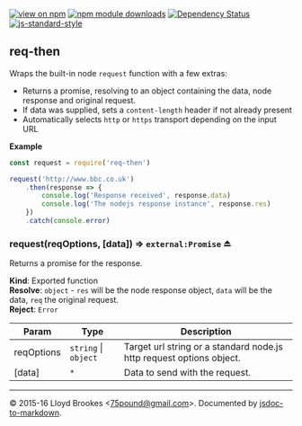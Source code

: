 [![view on npm](http://img.shields.io/npm/v/req-then.svg)](https://www.npmjs.org/package/req-then)
[![npm module downloads](http://img.shields.io/npm/dt/req-then.svg)](https://www.npmjs.org/package/req-then)
[![Dependency Status](https://david-dm.org/75lb/req-then.svg)](https://david-dm.org/75lb/req-then)
[![js-standard-style](https://img.shields.io/badge/code%20style-standard-brightgreen.svg)](https://github.com/feross/standard)

<a name="module_req-then"></a>

## req-then
Wraps the built-in node `request` function with a few extras:

- Returns a promise, resolving to an object containing the data, node response and original request.
- If data was supplied, sets a `content-length` header if not already present
- Automatically selects `http` or `https` transport depending on the input URL

**Example**  
```js
const request = require('req-then')

request('http://www.bbc.co.uk')
	.then(response => {
		console.log('Response received', response.data)
		console.log('The nodejs response instance', response.res)
	})
	.catch(console.error)
```
<a name="exp_module_req-then--request"></a>

### request(reqOptions, [data]) ⇒ <code>external:Promise</code> ⏏
Returns a promise for the response.

**Kind**: Exported function  
**Resolve**: <code>object</code> - `res` will be the node response object, `data` will be the data, `req` the original request.  
**Reject**: <code>Error</code>  

| Param | Type | Description |
| --- | --- | --- |
| reqOptions | <code>string</code> &#124; <code>object</code> | Target url string or a standard node.js http request options object. |
| [data] | <code>\*</code> | Data to send with the request. |


* * *

&copy; 2015-16 Lloyd Brookes \<75pound@gmail.com\>. Documented by [jsdoc-to-markdown](https://github.com/jsdoc2md/jsdoc-to-markdown).
